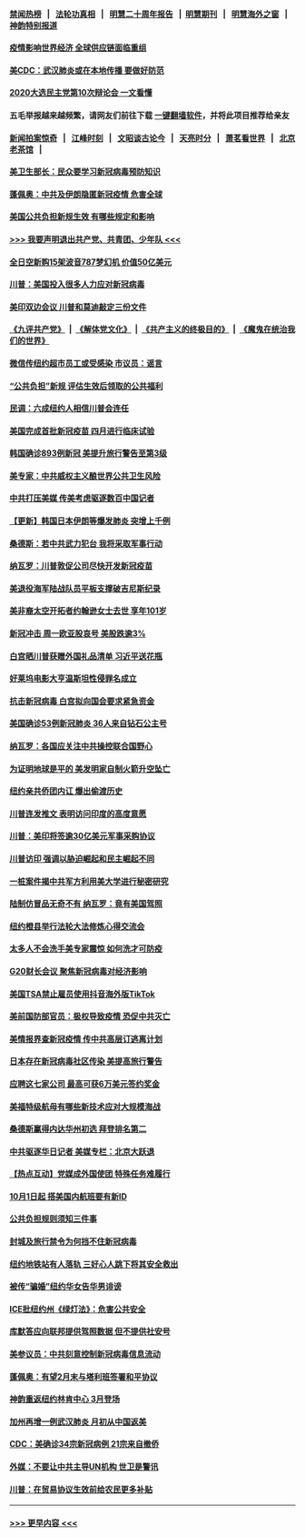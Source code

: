 #### [禁闻热榜](热点新闻.md?=0)  &nbsp;&nbsp;|&nbsp;&nbsp; [法轮功真相](https://github.com/gfw-breaker/truth/blob/master/README.md?=0) &nbsp;&nbsp;|&nbsp;&nbsp; [明慧二十周年报告](https://github.com/gfw-breaker/mh-reports/blob/master/README.md?=0) &nbsp;&nbsp;|&nbsp;&nbsp;[明慧期刊](https://github.com/gfw-breaker/mh-qikan) &nbsp;&nbsp;|&nbsp;&nbsp; [明慧海外之窗](https://github.com/gfw-breaker/mh-news/blob/master/README.md?=0) &nbsp;&nbsp;|&nbsp;&nbsp; [神韵特别报道](https://github.com/gfw-breaker/mh-news/blob/master/shenyun.md?=0)
#### [疫情影响世界经济 全球供应链面临重组](../pages/nsc412/n11895634.md?t=02260631) 
#### [美CDC：武汉肺炎或在本地传播 要做好防范](../pages/nsc412/n11895597.md?t=02260631) 
#### [2020大选民主党第10次辩论会 一文看懂](../pages/nsc412/n11895486.md?t=02260631) 
#### 五毛举报越来越频繁，请网友们前往下载 [一键翻墙软件](https://github.com/gfw-breaker/ssr-accounts)，并将此项目推荐给亲友
#### [新闻拍案惊奇](https://github.com/gfw-breaker/banned-news/blob/master/pages/link4.md) &nbsp;&nbsp;|&nbsp;&nbsp; [江峰时刻](https://github.com/gfw-breaker/banned-news/blob/master/pages/link4.md) &nbsp;&nbsp;|&nbsp;&nbsp; [文昭谈古论今](https://github.com/gfw-breaker/banned-news/blob/master/pages/link4.md) &nbsp;&nbsp;|&nbsp;&nbsp; [天亮时分](https://github.com/gfw-breaker/banned-news/blob/master/pages/link4.md) &nbsp;&nbsp;|&nbsp;&nbsp; [萧茗看世界](https://github.com/gfw-breaker/banned-news/blob/master/pages/link4.md) &nbsp;&nbsp;|&nbsp;&nbsp; [北京老茶馆](https://github.com/gfw-breaker/banned-news/blob/master/pages/link4.md) &nbsp;&nbsp;|&nbsp;&nbsp; 
#### [美卫生部长：民众要学习新冠病毒预防知识](../pages/nsc412/n11895308.md?t=02260631) 
#### [蓬佩奥：中共及伊朗隐匿新冠疫情 危害全球](../pages/nsc412/n11895492.md?t=02260631) 
#### [美国公共负担新规生效 有哪些规定和影响](../pages/nsc412/n11893866.md?t=02260631) 
#### [>>> 我要声明退出共产党、共青团、少年队 <<<](https://github.com/begood0513/goodnews/blob/master/quit/letter.md) 
#### [全日空新购15架波音787梦幻机 价值50亿美元](../pages/nsc412/n11895154.md?t=02260631) 
#### [川普：美国投入很多人力应对新冠病毒](../pages/nsc412/n11894977.md?t=02260631) 
#### [美印双边会议 川普和莫迪敲定三份文件](../pages/nsc412/n11894247.md?t=02260631) 
#### [《九评共产党》](https://github.com/begood0513/9ping.md/blob/master/README.md) &nbsp;|&nbsp; [《解体党文化》](../../../../jtdwh.md/blob/master/README.md)  &nbsp;|&nbsp; [《共产主义的终极目的》](../../../../gczydzjmd.md/blob/master/README.md) &nbsp;|&nbsp; [《魔鬼在统治我们的世界》](../../../../mgztzwmdsj.md/blob/master/README.md) 
#### [微信传纽约超市员工或受感染 市议员：谣言](../pages/nsc412/n11893861.md?t=02260631) 
#### [“公共负担”新规  评估生效后领取的公共福利](../pages/nsc412/n11893847.md?t=02260631) 
#### [民调：六成纽约人相信川普会连任](../pages/nsc412/n11893884.md?t=02260631) 
#### [美国完成首批新冠疫苗 四月进行临床试验](../pages/nsc412/n11893526.md?t=02260631) 
#### [韩国确诊893例新冠 美提升旅行警告至第3级](../pages/nsc412/n11893662.md?t=02260631) 
#### [美专家：中共威权主义酿世界公共卫生风险](../pages/nsc412/n11893474.md?t=02260631) 
#### [中共打压美媒 传美考虑驱逐数百中国记者](../pages/nsc412/n11893178.md?t=02260631) 
#### [【更新】韩国日本伊朗等爆发肺炎 突增上千例](../pages/nsc412/n11890652.md?t=02260631) 
#### [桑德斯：若中共武力犯台 我将采取军事行动](../pages/nsc412/n11893282.md?t=02260631) 
#### [纳瓦罗：川普敦促公司尽快开发新冠疫苗](../pages/nsc412/n11893211.md?t=02260631) 
#### [美退役海军陆战队员平板支撑破吉尼斯纪录](../pages/nsc412/n11893022.md?t=02260631) 
#### [美非裔太空开拓者约翰逊女士去世 享年101岁](../pages/nsc412/n11892917.md?t=02260631) 
#### [新冠冲击 周一欧亚股哀号 美股跌逾3%](../pages/nsc412/n11892648.md?t=02260631) 
#### [白宫晒川普获赠外国礼品清单 习近平送花瓶](../pages/nsc412/n11892985.md?t=02260631) 
#### [好莱坞电影大亨温斯坦性侵罪名成立](../pages/nsc412/n11892907.md?t=02260631) 
#### [抗击新冠病毒 白宫拟向国会要求紧急资金](../pages/nsc412/n11892943.md?t=02260631) 
#### [美国确诊53例新冠肺炎 36人来自钻石公主号](../pages/nsc412/n11892877.md?t=02260631) 
#### [纳瓦罗：各国应关注中共操控联合国野心](../pages/nsc412/n11892856.md?t=02260631) 
#### [为证明地球是平的 美发明家自制火箭升空坠亡](../pages/nsc412/n11892645.md?t=02260631) 
#### [纽约亲共侨团内讧 爆出偷渡历史](../pages/nsc412/n11891235.md?t=02260631) 
#### [川普连发推文 表明访问印度的高度意愿](../pages/nsc412/n11891927.md?t=02260631) 
#### [川普：美印将签逾30亿美元军事采购协议](../pages/nsc412/n11892494.md?t=02260631) 
#### [川普访印 强调以胁迫崛起和民主崛起不同](../pages/nsc412/n11891855.md?t=02260631) 
#### [一桩案件揭中共军方利用美大学进行秘密研究](../pages/nsc412/n11891206.md?t=02260631) 
#### [陆制仿冒品无奇不有 纳瓦罗：竟有美国驾照](../pages/nsc412/n11890953.md?t=02260631) 
#### [纽约橙县举行法轮大法修炼心得交流会](../pages/nsc412/n11890760.md?t=02260631) 
#### [太多人不会洗手美专家震惊 如何洗才可防疫](../pages/nsc412/n11875866.md?t=02260631) 
#### [G20财长会议 聚焦新冠病毒对经济影响](../pages/nsc412/n11890400.md?t=02260631) 
#### [美国TSA禁止雇员使用抖音海外版TikTok](../pages/nsc412/n11890500.md?t=02260631) 
#### [美前国防部官员：极权导致疫情 恐促中共灭亡](../pages/nsc412/n11889092.md?t=02260631) 
#### [美情报界查新冠疫情 传中共高层订逃离计划](../pages/nsc412/n11888161.md?t=02260631) 
#### [日本存在新冠病毒社区传染 美提高旅行警告](../pages/nsc412/n11889917.md?t=02260631) 
#### [应聘这七家公司 最高可获6万美元签约奖金](../pages/nsc412/n11879446.md?t=02260631) 
#### [美福特级航母有哪些新技术应对大规模海战](../pages/nsc412/n11882087.md?t=02260631) 
#### [桑德斯赢得内达华州初选 拜登排名第二](../pages/nsc412/n11888760.md?t=02260631) 
#### [中共驱逐华日记者 美媒专栏：北京大跃退](../pages/nsc412/n11888453.md?t=02260631) 
#### [【热点互动】党媒成外国使团 特殊任务难履行](../pages/nsc412/n11888306.md?t=02260631) 
#### [10月1日起 搭美国内航班要有新ID](../pages/nsc412/n11888243.md?t=02260631) 
#### [公共负担规则须知三件事](../pages/nsc412/n11888123.md?t=02260631) 
#### [封城及旅行禁令为何挡不住新冠病毒](../pages/nsc412/n11888067.md?t=02260631) 
#### [纽约地铁站有人落轨   三好心人跳下将其安全救出](../pages/nsc412/n11888088.md?t=02260631) 
#### [被传“骗婚”纽约华女告华男诽谤](../pages/nsc412/n11887303.md?t=02260631) 
#### [ICE批纽约州《绿灯法》：危害公共安全](../pages/nsc412/n11887285.md?t=02260631) 
#### [库默答应向联邦提供驾照数据 但不提供社安号](../pages/nsc412/n11887269.md?t=02260631) 
#### [美参议员：中共刻意控制新冠病毒信息流动](../pages/nsc412/n11887949.md?t=02260631) 
#### [蓬佩奥：有望2月末与塔利班签署和平协议](../pages/nsc412/n11887248.md?t=02260631) 
#### [神韵重返纽约林肯中心 3月登场](../pages/nsc412/n11885013.md?t=02260631) 
#### [加州再增一例武汉肺炎 月初从中国返美](../pages/nsc412/n11886929.md?t=02260631) 
#### [CDC：美确诊34宗新冠病例 21宗来自撤侨](../pages/nsc412/n11886795.md?t=02260631) 
#### [外媒：不要让中共主导UN机构 世卫是警讯](../pages/nsc412/n11886401.md?t=02260631) 
#### [川普：在贸易协议生效前给农民更多补贴](../pages/nsc412/n11886549.md?t=02260631) 

----
#### [ >>> 更早内容 <<< ](../indexes/nsc412-earlier.md)
